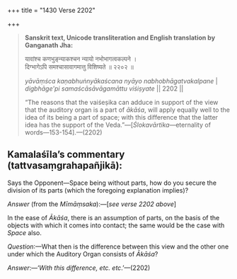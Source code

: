 +++
title = "1430 Verse 2202"

+++
> **Sanskrit text, Unicode transliteration and English translation by Ganganath Jha:** 
>
> यावांश्च कणभुङ्न्याकश्चन न्यायो नभोभागत्वकल्पने ।  
> दिग्भागेऽपि समश्चासावागमात्तु विशिष्यते ॥ २२०२ ॥ 
>
> *yāvāṃśca kaṇabhuṅnyākaścana nyāyo nabhobhāgatvakalpane* \|  
> *digbhāge'pi samaścāsāvāgamāttu viśiṣyate* \|\| 2202 \|\| 
>
> “The reasons that the vaiśeṣika can adduce in support of the view that the auditory organ is a part of *ākāśa*, will apply equally well to the idea of its being a part of space; with this difference that the latter idea has the support of the Veda.”—[*Ślokavārtika*—eternality of words—153-154].—(2202)



## Kamalaśīla’s commentary (tattvasaṃgrahapañjikā):

Says the Opponent—Space being without parts, how do you secure the division of its parts (which the foregoing explanation implies)?

*Answer* (from the *Mīmāṃsaka*):—[*see verse 2202 above*]

In the ease of *Ākāśa*, there is an assumption of parts, on the basis of the objects with which it comes into contact; the same would be the case with *Space* also.

*Question*:—What then is the difference between this view and the other one under which the Auditory Organ consists of *Ākāśa*?

*Answer*:—‘*With this difference, etc. etc*.’—(2202)



